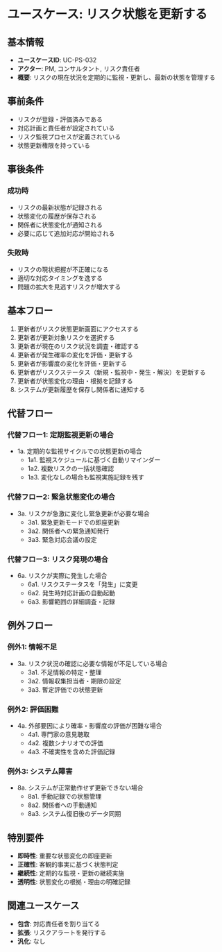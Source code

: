 # ユースケース: リスク状態を更新する

## 基本情報
- **ユースケースID**: UC-PS-032
- **アクター**: PM, コンサルタント, リスク責任者
- **概要**: リスクの現在状況を定期的に監視・更新し、最新の状態を管理する

## 事前条件
- リスクが登録・評価済みである
- 対応計画と責任者が設定されている
- リスク監視プロセスが定義されている
- 状態更新権限を持っている

## 事後条件
### 成功時
- リスクの最新状態が記録される
- 状態変化の履歴が保存される
- 関係者に状態変化が通知される
- 必要に応じて追加対応が開始される

### 失敗時
- リスクの現状把握が不正確になる
- 適切な対応タイミングを逸する
- 問題の拡大を見逃すリスクが増大する

## 基本フロー
1. 更新者がリスク状態更新画面にアクセスする
2. 更新者が更新対象リスクを選択する
3. 更新者が現在のリスク状況を調査・確認する
4. 更新者が発生確率の変化を評価・更新する
5. 更新者が影響度の変化を評価・更新する
6. 更新者がリスクステータス（新規・監視中・発生・解決）を更新する
7. 更新者が状態変化の理由・根拠を記録する
8. システムが更新履歴を保存し関係者に通知する

## 代替フロー
### 代替フロー1: 定期監視更新の場合
- 1a. 定期的な監視サイクルでの状態更新の場合
  - 1a1. 監視スケジュールに基づく自動リマインダー
  - 1a2. 複数リスクの一括状態確認
  - 1a3. 変化なしの場合も監視実施記録を残す

### 代替フロー2: 緊急状態変化の場合
- 3a. リスクが急激に変化し緊急更新が必要な場合
  - 3a1. 緊急更新モードでの即座更新
  - 3a2. 関係者への緊急通知発行
  - 3a3. 緊急対応会議の設定

### 代替フロー3: リスク発現の場合
- 6a. リスクが実際に発生した場合
  - 6a1. リスクステータスを「発生」に変更
  - 6a2. 発生時対応計画の自動起動
  - 6a3. 影響範囲の詳細調査・記録

## 例外フロー
### 例外1: 情報不足
- 3a. リスク状況の確認に必要な情報が不足している場合
  - 3a1. 不足情報の特定・整理
  - 3a2. 情報収集担当者・期限の設定
  - 3a3. 暫定評価での状態更新

### 例外2: 評価困難
- 4a. 外部要因により確率・影響度の評価が困難な場合
  - 4a1. 専門家の意見聴取
  - 4a2. 複数シナリオでの評価
  - 4a3. 不確実性を含めた評価記録

### 例外3: システム障害
- 8a. システムが正常動作せず更新できない場合
  - 8a1. 手動記録での状態管理
  - 8a2. 関係者への手動通知
  - 8a3. システム復旧後のデータ同期

## 特別要件
- **即時性**: 重要な状態変化の即座更新
- **正確性**: 客観的事実に基づく状態判定
- **継続性**: 定期的な監視・更新の継続実施
- **透明性**: 状態変化の根拠・理由の明確記録

## 関連ユースケース
- **包含**: 対応責任者を割り当てる
- **拡張**: リスクアラートを発行する
- **汎化**: なし